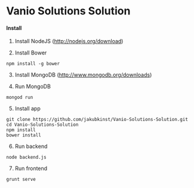 # Vanio Solutions Solution

#### Install

1. Install NodeJS (http://nodejs.org/download)

2. Install Bower
  ```shell
  npm install -g bower
  ```
3. Install MongoDB (http://www.mongodb.org/downloads)

4. Run MongoDB
  ```shell
  mongod run
  ```
5. Install app
  ```shell
  git clone https://github.com/jakubkinst/Vanio-Solutions-Solution.git
  cd Vanio-Solutions-Solution
  npm install
  bower install
  ```
6. Run backend
  ```shell
  node backend.js
  ```
7. Run frontend
  ```shell
  grunt serve
  ```
